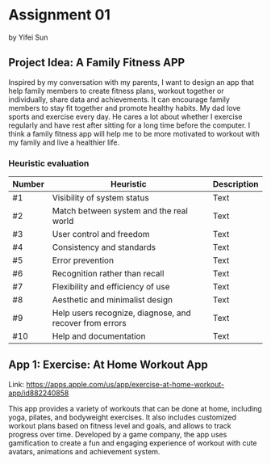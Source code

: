 # Assignment 01
by Yifei Sun

## Project Idea: A Family Fitness APP
Inspired by my conversation with my parents, I want to design an app that help family members to create fitness plans, workout together or individually, share data and achievements. It can encourage family members to stay fit together and promote healthy habits.
My dad love sports and exercise every day. He cares a lot about whether I exercise regularly and have rest after sitting for a long time before the computer. I think a family fitness app will help me to be more motivated to workout with my family and live a healthier life.


### Heuristic evaluation
| Number | Heuristic | Description |
| --- | --- | ----------- |
| #1 | Visibility of system status | Text |
| #2 | Match between system and the real world | Text |
| #3 | User control and freedom | Text |
| #4 | Consistency and standards | Text |
| #5 | Error prevention | Text |
| #6 | Recognition rather than recall | Text |
| #7 | Flexibility and efficiency of use | Text |
| #8 | Aesthetic and minimalist design | Text |
| #9 | Help users recognize, diagnose, and recover from errors | Text |
| #10 | Help and documentation | Text |


## App 1: Exercise: At Home Workout App

Link: https://apps.apple.com/us/app/exercise-at-home-workout-app/id882240858

This app provides a variety of workouts that can be done at home, including yoga, pilates, and bodyweight exercises. It also includes customized workout plans based on fitness level and goals, and allows to track progress over time. Developed by a game company, the app uses gamification to create a fun and engaging experience of workout with cute avatars, animations and achievement system.
